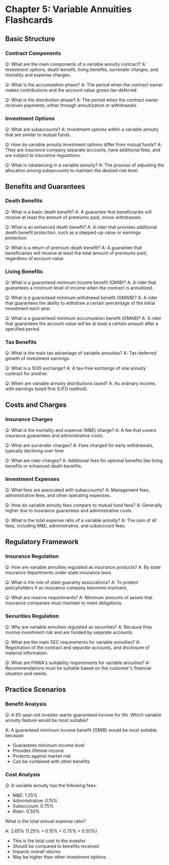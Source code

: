 # Chapter 5: Variable Annuities Flashcards

## Basic Structure

### Contract Components
Q: What are the main components of a variable annuity contract?
A: Investment options, death benefit, living benefits, surrender charges, and mortality and expense charges.

Q: What is the accumulation phase?
A: The period when the contract owner makes contributions and the account value grows tax-deferred.

Q: What is the distribution phase?
A: The period when the contract owner receives payments, either through annuitization or withdrawals.

### Investment Options
Q: What are subaccounts?
A: Investment options within a variable annuity that are similar to mutual funds.

Q: How do variable annuity investment options differ from mutual funds?
A: They are insurance company separate accounts, have additional fees, and are subject to insurance regulations.

Q: What is rebalancing in a variable annuity?
A: The process of adjusting the allocation among subaccounts to maintain the desired risk level.

## Benefits and Guarantees

### Death Benefits
Q: What is a basic death benefit?
A: A guarantee that beneficiaries will receive at least the amount of premiums paid, minus withdrawals.

Q: What is an enhanced death benefit?
A: A rider that provides additional death benefit protection, such as a stepped-up value or earnings protection.

Q: What is a return of premium death benefit?
A: A guarantee that beneficiaries will receive at least the total amount of premiums paid, regardless of account value.

### Living Benefits
Q: What is a guaranteed minimum income benefit (GMIB)?
A: A rider that guarantees a minimum level of income when the contract is annuitized.

Q: What is a guaranteed minimum withdrawal benefit (GMWB)?
A: A rider that guarantees the ability to withdraw a certain percentage of the initial investment each year.

Q: What is a guaranteed minimum accumulation benefit (GMAB)?
A: A rider that guarantees the account value will be at least a certain amount after a specified period.

### Tax Benefits
Q: What is the main tax advantage of variable annuities?
A: Tax-deferred growth of investment earnings.

Q: What is a 1035 exchange?
A: A tax-free exchange of one annuity contract for another.

Q: When are variable annuity distributions taxed?
A: As ordinary income, with earnings taxed first (LIFO method).

## Costs and Charges

### Insurance Charges
Q: What is the mortality and expense (M&E) charge?
A: A fee that covers insurance guarantees and administrative costs.

Q: What are surrender charges?
A: Fees charged for early withdrawals, typically declining over time.

Q: What are rider charges?
A: Additional fees for optional benefits like living benefits or enhanced death benefits.

### Investment Expenses
Q: What fees are associated with subaccounts?
A: Management fees, administrative fees, and other operating expenses.

Q: How do variable annuity fees compare to mutual fund fees?
A: Generally higher due to insurance guarantees and administrative costs.

Q: What is the total expense ratio of a variable annuity?
A: The sum of all fees, including M&E, administrative, and subaccount fees.

## Regulatory Framework

### Insurance Regulation
Q: How are variable annuities regulated as insurance products?
A: By state insurance departments under state insurance laws.

Q: What is the role of state guaranty associations?
A: To protect policyholders if an insurance company becomes insolvent.

Q: What are reserve requirements?
A: Minimum amounts of assets that insurance companies must maintain to meet obligations.

### Securities Regulation
Q: Why are variable annuities regulated as securities?
A: Because they involve investment risk and are funded by separate accounts.

Q: What are the main SEC requirements for variable annuities?
A: Registration of the contract and separate accounts, and disclosure of material information.

Q: What are FINRA's suitability requirements for variable annuities?
A: Recommendations must be suitable based on the customer's financial situation and needs.

## Practice Scenarios

### Benefit Analysis
Q: A 65-year-old investor wants guaranteed income for life. Which variable annuity feature would be most suitable?

A: A guaranteed minimum income benefit (GMIB) would be most suitable because:
- Guarantees minimum income level
- Provides lifetime income
- Protects against market risk
- Can be combined with other benefits

### Cost Analysis
Q: A variable annuity has the following fees:
- M&E: 1.25%
- Administrative: 0.15%
- Subaccount: 0.75%
- Rider: 0.50%

What is the total annual expense ratio?

A: 2.65% (1.25% + 0.15% + 0.75% + 0.50%)
- This is the total cost to the investor
- Should be compared to benefits received
- Impacts overall returns
- May be higher than other investment options 